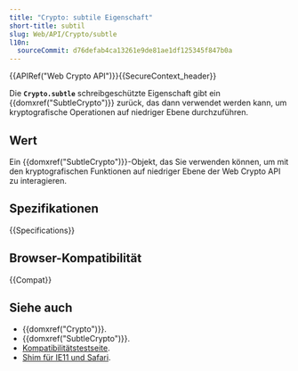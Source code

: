```yaml
---
title: "Crypto: subtile Eigenschaft"
short-title: subtil
slug: Web/API/Crypto/subtle
l10n:
  sourceCommit: d76defab4ca13261e9de81ae1df125345f847b0a
---
```


{{APIRef("Web Crypto API")}}{{SecureContext_header}}

Die **`Crypto.subtle`** schreibgeschützte Eigenschaft gibt ein
{{domxref("SubtleCrypto")}} zurück, das dann verwendet werden kann, um kryptografische Operationen auf niedriger Ebene durchzuführen.

## Wert

Ein {{domxref("SubtleCrypto")}}-Objekt, das Sie verwenden können, um mit den kryptografischen Funktionen auf niedriger Ebene der Web Crypto API zu interagieren.

## Spezifikationen

{{Specifications}}

## Browser-Kompatibilität

{{Compat}}

## Siehe auch

- {{domxref("Crypto")}}.
- {{domxref("SubtleCrypto")}}.
- [Kompatibilitätstestseite](https://vibornoff.github.io/webcrypto-examples/index.html).
- [Shim für IE11 und Safari](https://github.com/vibornoff/webcrypto-shim).
